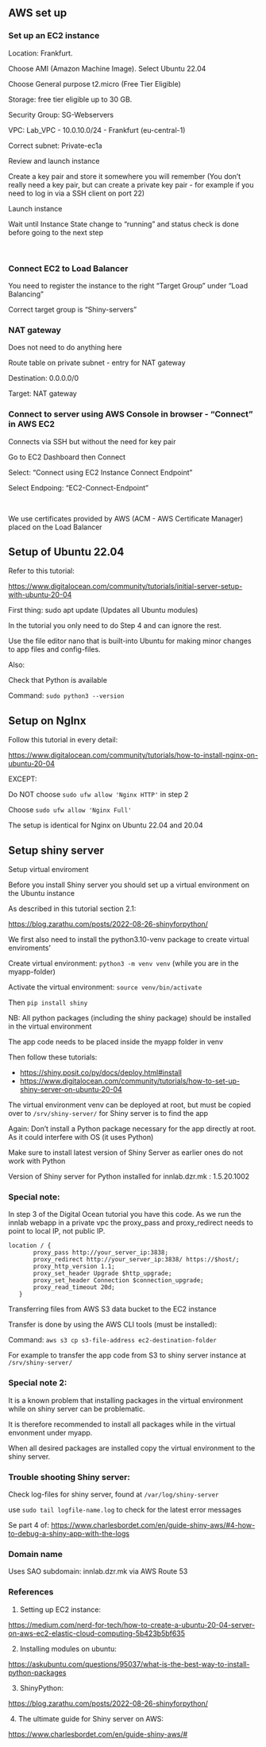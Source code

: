 ## AWS set up

### Set up an EC2 instance  

Location: Frankfurt.

Choose AMI (Amazon Machine Image). Select Ubuntu 22.04

Choose General purpose t2.micro (Free Tier Eligible)

Storage: free tier eligible up to 30 GB.

Security Group: SG-Webservers

VPC: Lab_VPC - 10.0.10.0/24 - Frankfurt (eu-central-1)

Correct subnet: Private-ec1a

Review and launch instance

Create a key pair and store it somewhere you will remember (You don’t really need a key pair, but can create a private key pair - for example if you need to log in via a SSH client on port 22)

Launch instance

Wait until Instance State change to “running” and status check is done before going to the next step

 

### Connect EC2 to Load Balancer

You need to register the instance to the right “Target Group” under “Load Balancing”

Correct target group is “Shiny-servers”



### NAT gateway

Does not need to do anything here

Route table on private subnet - entry for NAT gateway 

Destination: 0.0.0.0/0

Target: NAT gateway



### Connect to server using AWS Console in browser - “Connect” in AWS EC2

Connects via SSH but without the need for key pair

Go to EC2 Dashboard then Connect

Select: “Connect using EC2 Instance Connect Endpoint”

Select Endpoing: “EC2-Connect-Endpoint”

 

We use certificates provided by AWS (ACM - AWS Certificate Manager) placed on the Load Balancer


## Setup of Ubuntu 22.04

Refer to this tutorial:

https://www.digitalocean.com/community/tutorials/initial-server-setup-with-ubuntu-20-04 

First thing: sudo apt update (Updates all Ubuntu modules)

In the tutorial you only need to do Step 4 and can ignore the rest.



Use the file editor nano that is built-into Ubuntu for making minor changes to app files and config-files.

 

Also:

Check that Python is available

Command: `sudo python3 --version`


## Setup on NgInx

Follow this tutorial in every detail:

https://www.digitalocean.com/community/tutorials/how-to-install-nginx-on-ubuntu-20-04 

EXCEPT:

Do NOT choose `sudo ufw allow 'Nginx HTTP'` in step 2

Choose `sudo ufw allow 'Nginx Full'`

The setup is identical for Nginx on Ubuntu 22.04 and 20.04



## Setup shiny server

Setup virtual enviroment

Before you install Shiny server you should set up a virtual environment on the Ubuntu instance

As described in this tutorial section 2.1:

https://blog.zarathu.com/posts/2022-08-26-shinyforpython/ 



We first also need to install the python3.10-venv package to create virtual enviroments'



Create virtual environment: `python3 -m venv venv` (while you are in the myapp-folder)

Activate the virtual environment: `source venv/bin/activate`

Then `pip install shiny`



NB: All python packages (including the shiny package) should be installed in the virtual environment

The app code needs to be placed inside the myapp folder in venv



Then follow these tutorials:
- https://shiny.posit.co/py/docs/deploy.html#install
- https://www.digitalocean.com/community/tutorials/how-to-set-up-shiny-server-on-ubuntu-20-04

 



The virtual environment venv can be deployed at root, but must be copied over to `/srv/shiny-server/` for Shiny server is to find the app



Again: Don’t install a Python package necessary for the app directly at root. As it could interfere with OS (it uses Python)

Make sure to install latest version of Shiny Server as earlier ones do not work with Python

Version of Shiny server for Python installed for innlab.dzr.mk : 1.5.20.1002



### Special note:

In step 3 of the Digital Ocean tutorial you have this code. As we run the innlab webapp in a private vpc the proxy_pass and proxy_redirect  needs to point to local IP, not public IP.
```
location / {
       proxy_pass http://your_server_ip:3838;
       proxy_redirect http://your_server_ip:3838/ https://$host/;
       proxy_http_version 1.1;
       proxy_set_header Upgrade $http_upgrade;
       proxy_set_header Connection $connection_upgrade;
       proxy_read_timeout 20d;
   }
```



Transferring files from AWS S3 data bucket to the EC2 instance

Transfer is done by using the AWS CLI tools (must be installed): 

 

Command: `aws s3 cp s3-file-address ec2-destination-folder`

For example to transfer the app code from S3 to shiny server instance at `/srv/shiny-server/`



### Special note 2:

It is a known problem that installing packages in the virtual environment while on shiny server can be problematic. 

It is therefore recommended to install all packages while in the virtual envonment under myapp. 

When all desired packages are installed copy the virtual environment to the shiny server.



### Trouble shooting Shiny server:

Check log-files for shiny server, found at `/var/log/shiny-server`

use `sudo tail logfile-name.log` to check for the latest error messages

Se part 4 of:
https://www.charlesbordet.com/en/guide-shiny-aws/#4-how-to-debug-a-shiny-app-with-the-logs 



### Domain name

Uses SAO subdomain: innlab.dzr.mk via AWS Route 53



### References

1. Setting up EC2 instance: 

https://medium.com/nerd-for-tech/how-to-create-a-ubuntu-20-04-server-on-aws-ec2-elastic-cloud-computing-5b423b5bf635 

2. Installing modules on ubuntu: 

https://askubuntu.com/questions/95037/what-is-the-best-way-to-install-python-packages 

3. ShinyPython: 

https://blog.zarathu.com/posts/2022-08-26-shinyforpython/ 

 4. The ultimate guide for Shiny server on AWS:

https://www.charlesbordet.com/en/guide-shiny-aws/#
